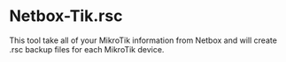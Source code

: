 # Netbox-Tik.rsc
This tool take all of your MikroTik information from Netbox and will create .rsc backup files for each MikroTik device.
